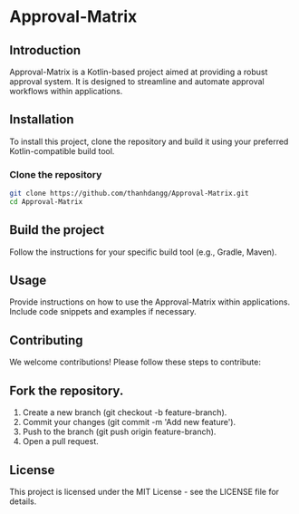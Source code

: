 # Approval-Matrix

## Introduction
Approval-Matrix is a Kotlin-based project aimed at providing a robust approval system. It is designed to streamline and automate approval workflows within applications.

## Installation
To install this project, clone the repository and build it using your preferred Kotlin-compatible build tool.

### Clone the repository
```bash
git clone https://github.com/thanhdangg/Approval-Matrix.git
cd Approval-Matrix
```

## Build the project
Follow the instructions for your specific build tool (e.g., Gradle, Maven).

## Usage
Provide instructions on how to use the Approval-Matrix within applications. Include code snippets and examples if necessary.

## Contributing
We welcome contributions! Please follow these steps to contribute:

## Fork the repository.
1. Create a new branch (git checkout -b feature-branch).
2. Commit your changes (git commit -m 'Add new feature').
3. Push to the branch (git push origin feature-branch).
4. Open a pull request.

## License
This project is licensed under the MIT License - see the LICENSE file for details.
